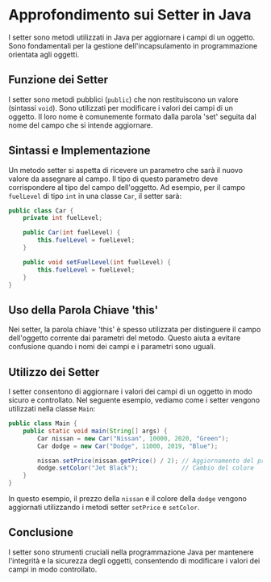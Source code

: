 # Approfondimento sui Setter in Java

I setter sono metodi utilizzati in Java per aggiornare i campi di un oggetto. Sono fondamentali per la gestione dell'incapsulamento in programmazione orientata agli oggetti.

## Funzione dei Setter
I setter sono metodi pubblici (`public`) che non restituiscono un valore (sintassi `void`). Sono utilizzati per modificare i valori dei campi di un oggetto. Il loro nome è comunemente formato dalla parola 'set' seguita dal nome del campo che si intende aggiornare.

## Sintassi e Implementazione
Un metodo setter si aspetta di ricevere un parametro che sarà il nuovo valore da assegnare al campo. Il tipo di questo parametro deve corrispondere al tipo del campo dell'oggetto. Ad esempio, per il campo `fuelLevel` di tipo `int` in una classe `Car`, il setter sarà:

```java
public class Car {
    private int fuelLevel;

    public Car(int fuelLevel) {
        this.fuelLevel = fuelLevel;
    }

    public void setFuelLevel(int fuelLevel) {
        this.fuelLevel = fuelLevel;
    }
}
```

## Uso della Parola Chiave 'this'
Nei setter, la parola chiave 'this' è spesso utilizzata per distinguere il campo dell'oggetto corrente dai parametri del metodo. Questo aiuta a evitare confusione quando i nomi dei campi e i parametri sono uguali.

## Utilizzo dei Setter
I setter consentono di aggiornare i valori dei campi di un oggetto in modo sicuro e controllato. Nel seguente esempio, vediamo come i setter vengono utilizzati nella classe `Main`:

```java
public class Main {
    public static void main(String[] args) {
        Car nissan = new Car("Nissan", 10000, 2020, "Green");
        Car dodge = new Car("Dodge", 11000, 2019, "Blue");

        nissan.setPrice(nissan.getPrice() / 2); // Aggiornamento del prezzo
        dodge.setColor("Jet Black");            // Cambio del colore
    }
}
```

In questo esempio, il prezzo della `nissan` e il colore della `dodge` vengono aggiornati utilizzando i metodi setter `setPrice` e `setColor`.

## Conclusione
I setter sono strumenti cruciali nella programmazione Java per mantenere l'integrità e la sicurezza degli oggetti, consentendo di modificare i valori dei campi in modo controllato.
